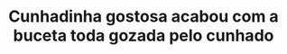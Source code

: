 ---
layout: post
title: Cunhadinha gostosa acabou com a buceta toda gozada pelo cunhado
thumb: cunhadinha-gostosa-acabou-com-a-buceta-toda-gozada-pelo-cunhado
duration: "11:16"
permalink: /:title
video: https://www.xvideos.com/embedframe/69004517
categories: cumshot, cum, teen, latina, creampie, amateur, pussyfucking, big-ass, gostosa, big-cock, amador, corno, novinha, nao-aguentou
qualidade: 1080p
---